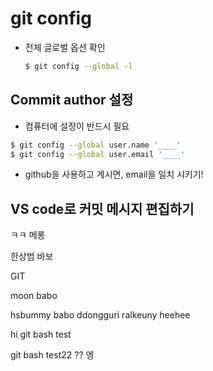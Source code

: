 # git config

* 전체 글로벌 옵션 확인

  ```bash
  $ git config --global -l
  ```

## Commit author 설정

* 컴퓨터에 설정이 반드시 필요

```bash
$ git config --global user.name '____'
$ git config --global user.email '____'
```

* github을 사용하고 계시면, email을 일치 시키기!

## VS code로 커밋 메시지 편집하기

ㅋㅋ 메롱

한상범 바보 

GIT


moon babo

hsbummy babo ddongguri ralkeuny heehee 


hi git bash test

git bash test22 
?? 엥